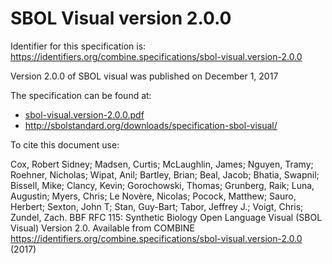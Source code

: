 # SBOL Visual version 2.0.0
Identifier for this specification is: https://identifiers.org/combine.specifications/sbol-visual.version-2.0.0

Version 2.0.0 of SBOL visual was published on December 1, 2017

The specification can be found at:

* [sbol-visual.version-2.0.0.pdf](./files/sbol-visual.version-2.0.0.pdf)
* http://sbolstandard.org/downloads/specification-sbol-visual/

To cite this document use:

Cox, Robert Sidney; Madsen, Curtis; McLaughlin, James; Nguyen, Tramy; Roehner, Nicholas; Wipat, Anil; Bartley, Brian; Beal, Jacob; Bhatia, Swapnil; Bissell, Mike; Clancy, Kevin; Gorochowski, Thomas; Grunberg, Raik; Luna, Augustin; Myers, Chris; Le Novère, Nicolas; Pocock, Matthew; Sauro, Herbert; Sexton, John T; Stan, Guy-Bart; Tabor, Jeffrey J.; Voigt, Chris; Zundel, Zach. BBF RFC 115: Synthetic Biology Open Language Visual (SBOL Visual) Version 2.0. Available from COMBINE https://identifiers.org/combine.specifications/sbol-visual.version-2.0.0 (2017)
